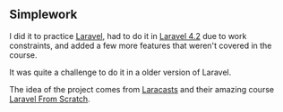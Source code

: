 ## Simplework

I did it to practice [Laravel](https://laravel.com), had to do it in [Laravel 4.2](https://laravel.com/docs/4.2/) due to work constraints, and added a few more features that weren't covered in the course. 

It was quite a challenge to do it in a older version of Laravel.

The idea of the project comes from [Laracasts](https://laracasts.com) and their amazing course 
[Laravel From Scratch](series/laravel-6-from-scratch/).
